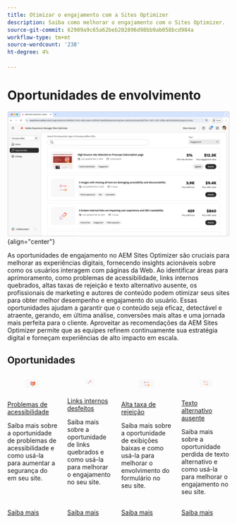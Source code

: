 ```yaml
---
title: Otimizar o engajamento com a Sites Optimizer
description: Saiba como melhorar o engajamento com o Sites Optimizer.
source-git-commit: 62909a9c65a62beb202896d98bb9ab058bcd984a
workflow-type: tm+mt
source-wordcount: '238'
ht-degree: 4%

---
```



# Oportunidades de envolvimento

![Oportunidades de participação](./assets/engagement/hero.png){align="center"}

As oportunidades de engajamento no AEM Sites Optimizer são cruciais para melhorar as experiências digitais, fornecendo insights acionáveis sobre como os usuários interagem com páginas da Web. Ao identificar áreas para aprimoramento, como problemas de acessibilidade, links internos quebrados, altas taxas de rejeição e texto alternativo ausente, os profissionais de marketing e autores de conteúdo podem otimizar seus sites para obter melhor desempenho e engajamento do usuário. Essas oportunidades ajudam a garantir que o conteúdo seja eficaz, detectável e atraente, gerando, em última análise, conversões mais altas e uma jornada mais perfeita para o cliente. Aproveitar as recomendações da AEM Sites Optimizer permite que as equipes refinem continuamente sua estratégia digital e forneçam experiências de alto impacto em escala.


## Oportunidades


<!-- CARDS

* ../documentation/opportunities/accessibility-issues.md
  {title=Accessibility issues}
  {image=../assets/common/card-puzzle.png}
* ../documentation/opportunities//broken-internal-links.md
  {title=Broken internal links}
  {image=../assets/common/card-link.png}
* ../documentation/opportunities//high-bounce-rate.md
  {title=High bounce rate}
  {image=../assets/common/card-arrows.png}
* ../documentation/opportunities/missing-alt-text.md  
  {title=Missing alt text}
  {image=../assets/common/card-arrows.png}

-->
<!-- START CARDS HTML - DO NOT MODIFY BY HAND -->
<div class="columns">
    <div class="column is-half-tablet is-half-desktop is-one-third-widescreen" aria-label="Accessibility issues">
        <div class="card" style="height: 100%; display: flex; flex-direction: column; height: 100%;">
            <div class="card-image">
                <figure class="image x-is-16by9">
                    <a href="../documentation/opportunities/accessibility-issues.md" title="Problemas de acessibilidade" target="_blank" rel="referrer">
                        <img class="is-bordered-r-small" src="../assets/common/card-puzzle.png" alt="Problemas de acessibilidade"
                             style="width: 100%; aspect-ratio: 16 / 9; object-fit: cover; overflow: hidden; display: block; margin: auto;">
                    </a>
                </figure>
            </div>
            <div class="card-content is-padded-small" style="display: flex; flex-direction: column; flex-grow: 1; justify-content: space-between;">
                <div class="top-card-content">
                    <p class="headline is-size-6 has-text-weight-bold">
                        <a href="../documentation/opportunities/accessibility-issues.md" target="_blank" rel="referrer" title="Problemas de acessibilidade">Problemas de acessibilidade</a>
                    </p>
                    <p class="is-size-6">Saiba mais sobre a oportunidade de problemas de acessibilidade e como usá-la para aumentar a segurança do em seu site.</p>
                </div>
                <a href="../documentation/opportunities/accessibility-issues.md" target="_blank" rel="referrer" class="spectrum-Button spectrum-Button--outline spectrum-Button--primary spectrum-Button--sizeM" style="align-self: flex-start; margin-top: 1rem;">
                    <span class="spectrum-Button-label has-no-wrap has-text-weight-bold">Saiba mais</span>
                </a>
            </div>
        </div>
    </div>
    <div class="column is-half-tablet is-half-desktop is-one-third-widescreen" aria-label="Broken internal links">
        <div class="card" style="height: 100%; display: flex; flex-direction: column; height: 100%;">
            <div class="card-image">
                <figure class="image x-is-16by9">
                    <a href="../documentation/opportunities//broken-internal-links.md" title="Links internos corrompidos" target="_blank" rel="referrer">
                        <img class="is-bordered-r-small" src="../assets/common/card-link.png" alt="Links internos corrompidos"
                             style="width: 100%; aspect-ratio: 16 / 9; object-fit: cover; overflow: hidden; display: block; margin: auto;">
                    </a>
                </figure>
            </div>
            <div class="card-content is-padded-small" style="display: flex; flex-direction: column; flex-grow: 1; justify-content: space-between;">
                <div class="top-card-content">
                    <p class="headline is-size-6 has-text-weight-bold">
                        <a href="../documentation/opportunities//broken-internal-links.md" target="_blank" rel="referrer" title="Links internos corrompidos">Links internos desfeitos</a>
                    </p>
                    <p class="is-size-6">Saiba mais sobre a oportunidade de links quebrados e como usá-la para melhorar o engajamento no seu site.</p>
                </div>
                <a href="../documentation/opportunities//broken-internal-links.md" target="_blank" rel="referrer" class="spectrum-Button spectrum-Button--outline spectrum-Button--primary spectrum-Button--sizeM" style="align-self: flex-start; margin-top: 1rem;">
                    <span class="spectrum-Button-label has-no-wrap has-text-weight-bold">Saiba mais</span>
                </a>
            </div>
        </div>
    </div>
    <div class="column is-half-tablet is-half-desktop is-one-third-widescreen" aria-label="High bounce rate">
        <div class="card" style="height: 100%; display: flex; flex-direction: column; height: 100%;">
            <div class="card-image">
                <figure class="image x-is-16by9">
                    <a href="../documentation/opportunities//high-bounce-rate.md" title="Alta taxa de rejeição" target="_blank" rel="referrer">
                        <img class="is-bordered-r-small" src="../assets/common/card-arrows.png" alt="Alta taxa de rejeição"
                             style="width: 100%; aspect-ratio: 16 / 9; object-fit: cover; overflow: hidden; display: block; margin: auto;">
                    </a>
                </figure>
            </div>
            <div class="card-content is-padded-small" style="display: flex; flex-direction: column; flex-grow: 1; justify-content: space-between;">
                <div class="top-card-content">
                    <p class="headline is-size-6 has-text-weight-bold">
                        <a href="../documentation/opportunities//high-bounce-rate.md" target="_blank" rel="referrer" title="Alta taxa de rejeição">Alta taxa de rejeição</a>
                    </p>
                    <p class="is-size-6">Saiba mais sobre a oportunidade de exibições baixas e como usá-la para melhorar o envolvimento do formulário no seu site.</p>
                </div>
                <a href="../documentation/opportunities//high-bounce-rate.md" target="_blank" rel="referrer" class="spectrum-Button spectrum-Button--outline spectrum-Button--primary spectrum-Button--sizeM" style="align-self: flex-start; margin-top: 1rem;">
                    <span class="spectrum-Button-label has-no-wrap has-text-weight-bold">Saiba mais</span>
                </a>
            </div>
        </div>
    </div>
    <div class="column is-half-tablet is-half-desktop is-one-third-widescreen" aria-label="Missing alt text">
        <div class="card" style="height: 100%; display: flex; flex-direction: column; height: 100%;">
            <div class="card-image">
                <figure class="image x-is-16by9">
                    <a href="../documentation/opportunities/missing-alt-text.md" title="Texto alternativo ausente" target="_blank" rel="referrer">
                        <img class="is-bordered-r-small" src="../assets/common/card-arrows.png" alt="Texto alternativo ausente"
                             style="width: 100%; aspect-ratio: 16 / 9; object-fit: cover; overflow: hidden; display: block; margin: auto;">
                    </a>
                </figure>
            </div>
            <div class="card-content is-padded-small" style="display: flex; flex-direction: column; flex-grow: 1; justify-content: space-between;">
                <div class="top-card-content">
                    <p class="headline is-size-6 has-text-weight-bold">
                        <a href="../documentation/opportunities/missing-alt-text.md" target="_blank" rel="referrer" title="Texto alternativo ausente">Texto alternativo ausente</a>
                    </p>
                    <p class="is-size-6">Saiba mais sobre a oportunidade perdida de texto alternativo e como usá-la para melhorar o engajamento no seu site.</p>
                </div>
                <a href="../documentation/opportunities/missing-alt-text.md" target="_blank" rel="referrer" class="spectrum-Button spectrum-Button--outline spectrum-Button--primary spectrum-Button--sizeM" style="align-self: flex-start; margin-top: 1rem;">
                    <span class="spectrum-Button-label has-no-wrap has-text-weight-bold">Saiba mais</span>
                </a>
            </div>
        </div>
    </div>
</div>
<!-- END CARDS HTML - DO NOT MODIFY BY HAND -->
